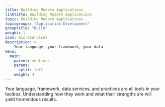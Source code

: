 ```yaml
---
title: Building Modern Applications
linktitle: Building Modern Applications
topic: Building Modern Applications
topicgroups: "Application Development"
grouptitle: "Build"
weight: 1
icon: microservices
description: >
    Your language, your framework, your data
menu:
  main:
    parent: sections
    params:
      split: left
    weight: 4
---
```


Your language, framework, data services, and practices are all tools in your toolbox. Understanding how they work and what their strengths are will yield tremendous results.